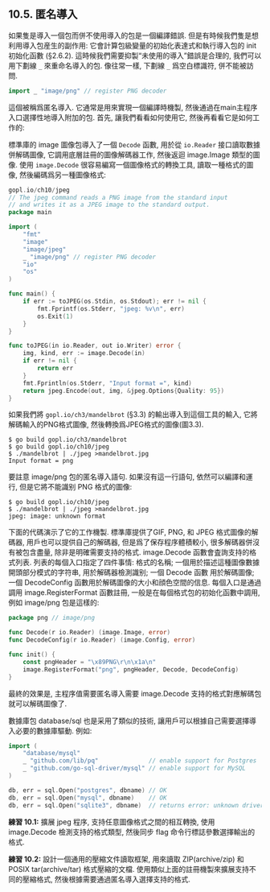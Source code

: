 ## 10.5. 匿名導入

如果隻是導入一個包而併不使用導入的包是一個編譯錯誤. 但是有時候我們隻是想利用導入包産生的副作用: 它會計算包級變量的初始化表達式和執行導入包的 init 初始化函數 (§2.6.2). 這時候我們需要抑製“未使用的導入”錯誤是合理的, 我們可以用下劃線 `_` 來重命名導入的包. 像往常一樣, 下劃線 `_` 爲空白標識符, 併不能被訪問.

```Go
import _ "image/png" // register PNG decoder
```

這個被稱爲匿名導入. 它通常是用來實現一個編譯時機製, 然後通過在main主程序入口選擇性地導入附加的包. 首先, 讓我們看看如何使用它, 然後再看看它是如何工作的:

標準庫的 image 圖像包導入了一個 `Decode` 函數, 用於從 `io.Reader` 接口讀取數據併解碼圖像, 它調用底層註冊的圖像解碼器工作, 然後返迴 image.Image 類型的圖像. 使用 `image.Decode` 很容易編寫一個圖像格式的轉換工具, 讀取一種格式的圖像, 然後編碼爲另一種圖像格式:

```Go
gopl.io/ch10/jpeg
// The jpeg command reads a PNG image from the standard input
// and writes it as a JPEG image to the standard output.
package main

import (
	"fmt"
	"image"
	"image/jpeg"
	_ "image/png" // register PNG decoder
	"io"
	"os"
)

func main() {
	if err := toJPEG(os.Stdin, os.Stdout); err != nil {
		fmt.Fprintf(os.Stderr, "jpeg: %v\n", err)
		os.Exit(1)
	}
}

func toJPEG(in io.Reader, out io.Writer) error {
	img, kind, err := image.Decode(in)
	if err != nil {
		return err
	}
	fmt.Fprintln(os.Stderr, "Input format =", kind)
	return jpeg.Encode(out, img, &jpeg.Options{Quality: 95})
}
```

如果我們將 `gopl.io/ch3/mandelbrot` (§3.3) 的輸出導入到這個工具的輸入, 它將解碼輸入的PNG格式圖像, 然後轉換爲JPEG格式的圖像(圖3.3).

```
$ go build gopl.io/ch3/mandelbrot
$ go build gopl.io/ch10/jpeg
$ ./mandelbrot | ./jpeg >mandelbrot.jpg
Input format = png
```

要註意 image/png 包的匿名導入語句. 如果沒有這一行語句, 依然可以編譯和運行, 但是它將不能識别 PNG 格式的圖像:

```
$ go build gopl.io/ch10/jpeg
$ ./mandelbrot | ./jpeg >mandelbrot.jpg
jpeg: image: unknown format
```

下面的代碼演示了它的工作機製. 標準庫提供了GIF, PNG, 和 JPEG 格式圖像的解碼器, 用戶也可以提供自己的解碼器, 但是爲了保存程序體積較小, 很多解碼器併沒有被包含盡量, 除非是明確需要支持的格式. image.Decode 函數會査詢支持的格式列表. 列表的每個入口指定了四件事情: 格式的名稱; 一個用於描述這種圖像數據開頭部分模式的字符串, 用於解碼器檢測識别; 一個 Decode 函數 用於解碼圖像; 一個 DecodeConfig 函數用於解碼圖像的大小和顔色空間的信息. 每個入口是通過調用 image.RegisterFormat 函數註冊, 一般是在每個格式包的初始化函數中調用, 例如 image/png 包是這樣的:

```Go
package png // image/png

func Decode(r io.Reader) (image.Image, error)
func DecodeConfig(r io.Reader) (image.Config, error)

func init() {
	const pngHeader = "\x89PNG\r\n\x1a\n"
	image.RegisterFormat("png", pngHeader, Decode, DecodeConfig)
}
```

最終的效果是, 主程序值需要匿名導入需要 image.Decode 支持的格式對應解碼包就可以解碼圖像了.

數據庫包 database/sql 也是采用了類似的技術, 讓用戶可以根據自己需要選擇導入必要的數據庫驅動. 例如:

```Go
import (
	"database/mysql"
	_ "github.com/lib/pq"              // enable support for Postgres
	_ "github.com/go-sql-driver/mysql" // enable support for MySQL
)

db, err = sql.Open("postgres", dbname) // OK
db, err = sql.Open("mysql", dbname)    // OK
db, err = sql.Open("sqlite3", dbname)  // returns error: unknown driver "sqlite3"
```

**練習 10.1:** 擴展 jpeg 程序, 支持任意圖像格式之間的相互轉換, 使用 image.Decode 檢測支持的格式類型, 然後同步 flag 命令行標誌參數選擇輸出的格式.

**練習 10.2:** 設計一個通用的壓縮文件讀取框架, 用來讀取 ZIP(archive/zip) 和 POSIX tar(archive/tar) 格式壓縮的文檔. 使用類似上面的註冊機製來擴展支持不同的壓縮格式, 然後根據需要通過匿名導入選擇支持的格式.

